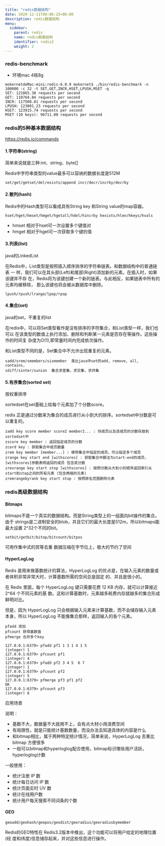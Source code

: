 ```yaml
---
title: "redis数据结构"
date: 2020-12-11T08:06:25+06:00
description: redis数据结构
menu:
  sidebar:
    parent: redis
    name: redis数据结构
    identifier: redis2
    weight: 2
---
```


### redis-benchmark

- 环境mac 4核8g

```shell
mokernetdeMac-mini:redis-6.0.9 mokernet$ ./bin/redis-benchmark -n 100000 -c 32 -t SET,GET,INCR,HSET,LPUSH,MSET -q
SET: 121065.38 requests per second
GET: 118764.84 requests per second
INCR: 117508.81 requests per second
LPUSH: 123001.23 requests per second
HSET: 123915.74 requests per second
MSET (10 keys): 96711.80 requests per second
```

### redis的5种基本数据结构

https://redis.io/commands

#### 1.字符串(string)

简单来说就是三种:int、string、byte[]

Redis中字符串类型的value最多可以容纳的数据长度是512M

```
set/get/getset/del/exists/append incr/decr/incrby/decrby
```



#### 2.散列(hash)

Redis中的Hash类型可以看成具有String key 和String value的map容器。

```
hset/hget/hmset/hmget/hgetall/hdel/hincrby hexists/hlen/hkeys/hvals
```



* hmset 相对于hset可一次设置多个键值对
* hmget 相对于hget可一次获取多个键的值

####  3.列表(list)

java的LinkedList

在Redis中，List类型是按照插入顺序排序的字符串链表。和数据结构中的普通链表 一 样，我们可以在其头部(Left)和尾部(Right)添加新的元素。在插入时，如果该键并不存 在，Redis将为该键创建一个新的链表。与此相反，如果链表中所有的元素均被移除， 那么该键也将会被从数据库中删除。

```
lpush/rpush/lrange/lpop/rpop
```



#### 4.集合(set)

java的set，不重复的list

在redis中，可以将Set类型看作是没有排序的字符集合，和List类型一样，我们也可以 在该类型的数值上执行添加、删除和判断某一元素是否存在等操作。这些操作的时间复 杂度为O(1),即常量时间内完成依次操作。

和List类型不同的是，Set集合中不允许出现重复的元素。

```
sadd/srem/smembers/sismember  类比java中set的add, remove, all,  contains, 
sdiff/sinter/sunion  集合求差集，求交集，求并集
```



#### 5.有序集合(sorted set)

按权重排序

sortedset在set基础上给每个元素加了个分数score。

redis 正是通过分数来为集合的成员进行从小到大的排序。sortedset中分数是可以重复的。

```
zadd key score member score2 member2... : 将成员以及该成员的分数存放到sortedset中 
zscore key member : 返回指定成员的分数
zcard key : 获取集合中成员数量
zrem key member [member...] : 移除集合中指定的成员，可以指定多个成员
zrange key start end [withscores] : 获取集合中脚注为start-end的成员，[withscores]参数表明返回的成员 包含其分数
zrevrange key start stop [withscores] : 按照分数从大到小的顺序返回索引从start到stop之间的所有元素 (包含两端的元素)
zremrangebyrank key start stop : 按照排名范围删除元素
```

### redis高级数据结构

#### Bitmaps

bitmaps不是一个真实的数据结构。而是String类型上的一组面向bit操作的集合。由于 strings是二进制安全的blob，并且它们的最大长度是512m，所以bitmaps能最大设置 2^32个不同的bit。

```
setbit/getbit/bitop/bitcount/bitpos
```

可用作集中式的冥等去重    数据压缩在字节位上，极大的节约了空间



#### HyperLogLog

Redis  是用来做基数统计的算法，HyperLogLog 的优点是，在输入元素的数量或者体积非常非常大时，计算基数所需的空间总是固定 的、并且是很小的。

在 Redis 里面，每个 HyperLogLog 键只需要花费 12 KB 内存，就可以计算接近 2^64 个不同元素的基 数。这和计算基数时，元素越多耗费内存就越多的集合形成鲜明对比。

但是，因为 HyperLogLog 只会根据输入元素来计算基数，而不会储存输入元素本身，所以 HyperLogLog 不能像集合那样，返回输入的各个元素。

```
pfadd 添加
pfcount 获得基数值
pfmerge 合并多个key
```

```shell
127.0.0.1:6379> pfadd pf1 1 3 1 4 1 5
(integer) 1
127.0.0.1:6379> pfcount pf1
(integer) 4
127.0.0.1:6379> pfadd pf2 3 4 5  6 7
(integer) 1
127.0.0.1:6379> pfcount pf2
(integer) 5
127.0.0.1:6379> pfmerge pf3 pf1 pf2
OK
127.0.0.1:6379> pfcount pf3
(integer) 6
```



应用场景

说明：

- 基数不大，数据量不大就用不上，会有点大材小用浪费空间
- 有局限性，就是只能统计基数数量，而没办法去知道具体的内容是什么
- 和bitmap相比，属于两种特定统计情况，简单来说，HyperLogLog 去重比 bitmap 方便很多
- 一般可以bitmap和hyperloglog配合使用，bitmap标识哪些用户活跃，hyperloglog计数

一般使用：

- 统计注册 IP 数
- 统计每日访问 IP 数
- 统计页面实时 UV 数
- 统计在线用户数
- 统计用户每天搜索不同词条的个数



#### GEO

```
geoadd/geohash/geopos/geodist/georadius/georadiusbymember
```



Redis的GEO特性在 Redis3.2版本中推出，这个功能可以将用户给定的地理位置(经 度和纬度)信息储存起来，并对这些信息进行操作。
